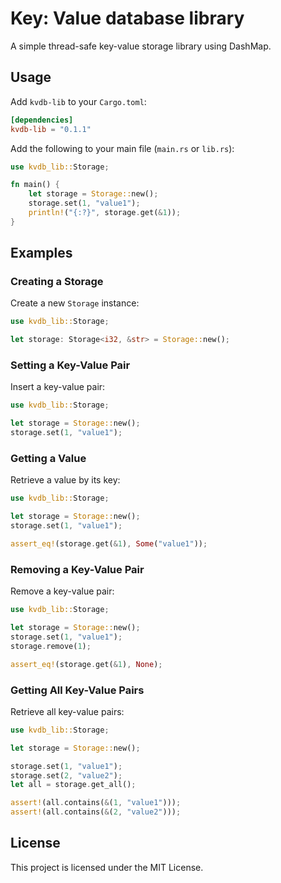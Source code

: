 # Key: Value database library

A simple thread-safe key-value storage library using DashMap.

## Usage

Add `kvdb-lib` to your `Cargo.toml`:

```toml
[dependencies]
kvdb-lib = "0.1.1"
```

Add the following to your main file (`main.rs` or `lib.rs`):

```rust
use kvdb_lib::Storage;

fn main() {
    let storage = Storage::new();
    storage.set(1, "value1");
    println!("{:?}", storage.get(&1));
}
```

## Examples

### Creating a Storage

Create a new `Storage` instance:

```rust
use kvdb_lib::Storage;

let storage: Storage<i32, &str> = Storage::new();
```

### Setting a Key-Value Pair

Insert a key-value pair:

```rust
use kvdb_lib::Storage;

let storage = Storage::new();
storage.set(1, "value1");
```

### Getting a Value

Retrieve a value by its key:

```rust
use kvdb_lib::Storage;

let storage = Storage::new();
storage.set(1, "value1");

assert_eq!(storage.get(&1), Some("value1"));
```

### Removing a Key-Value Pair

Remove a key-value pair:

```rust
use kvdb_lib::Storage;

let storage = Storage::new();
storage.set(1, "value1");
storage.remove(1);

assert_eq!(storage.get(&1), None);
```

### Getting All Key-Value Pairs

Retrieve all key-value pairs:

```rust
use kvdb_lib::Storage;

let storage = Storage::new();

storage.set(1, "value1");
storage.set(2, "value2");
let all = storage.get_all();

assert!(all.contains(&(1, "value1")));
assert!(all.contains(&(2, "value2")));
```

## License

This project is licensed under the MIT License.